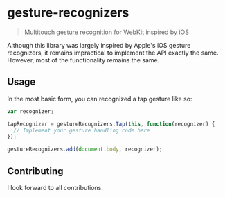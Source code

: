 # gesture-recognizers

> Multitouch gesture recognition for WebKit inspired by iOS

Although this library was largely inspired by Apple's iOS gesture recognizers,
it remains impractical to implement the API exactly the same. However, most of
the functionality remains the same.

## Usage

In the most basic form, you can recognized a tap gesture like so:

```javascript
var recognizer;

tapRecognizer = gestureRecognizers.Tap(this, function(recognizer) {
  // Implement your gesture handling code here
});

gestureRecognizers.add(document.body, recognizer);
```

## Contributing

I look forward to all contributions.
